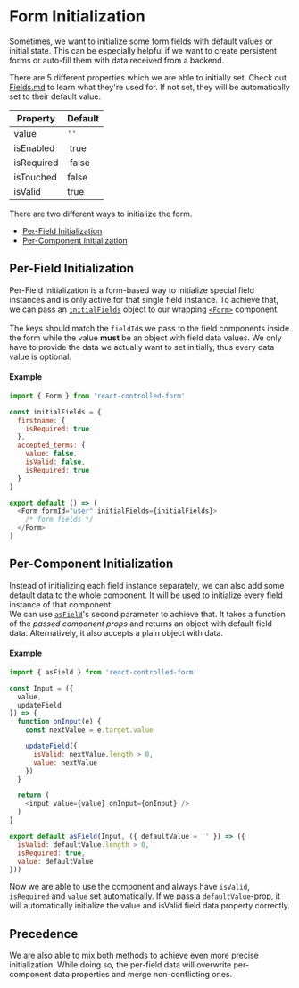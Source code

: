 # Form Initialization

Sometimes, we want to initialize some form fields with default values or initial state. This can be especially helpful if we want to create persistent forms or auto-fill them with data received from a backend.

There are 5 different properties which we are able to initially set. Check out [Fields.md](../basics/Fields.md) to learn what they're used for. If not set, they will be automatically set to their default value.

| Property | Default |
| --- | --- |
| value | `''` |
| isEnabled | true |
| isRequired | false |
| isTouched | false |
| isValid | true |

There are two different ways to initialize the form.

* [Per-Field Initialization](#per-field-initialization)
* [Per-Component Initialization](#per-component-initialization)

## Per-Field Initialization
Per-Field Initialization is a form-based way to initialize special field instances and is only active for that single field instance.
To achieve that, we can pass an [`initialFields`](../api/Form.md#props) object to our wrapping [`<Form>`](../api/Form.md) component.<br><br>
The keys should match the `fieldId`s we pass to the field components inside the form while the value **must** be an object with field data values. We only have to provide the data we actually want to set initially, thus every data value is optional.

#### Example
```javascript
import { Form } from 'react-controlled-form'

const initialFields = {
  firstname: {
    isRequired: true
  },
  accepted_terms: {
    value: false,
    isValid: false,
    isRequired: true
  }
}

export default () => (
  <Form formId="user" initialFields={initialFields}>
    /* form fields */
  </Form>
)
```

## Per-Component Initialization
Instead of initializing each field instance separately, we can also add some default data to the whole component. It will be used to initialize every field instance of that component.<br>
We can use [`asField`](../api/asField.md)'s second parameter to achieve that. It takes a function of the *passed component props* and returns an object with default field data. Alternatively, it also accepts a plain object with data.

#### Example
```javascript
import { asField } from 'react-controlled-form'

const Input = ({
  value,
  updateField
}) => {
  function onInput(e) {
    const nextValue = e.target.value

    updateField({
      isValid: nextValue.length > 0,
      value: nextValue
    })
  }

  return (
    <input value={value} onInput={onInput} />
  )
}

export default asField(Input, ({ defaultValue = '' }) => ({
  isValid: defaultValue.length > 0,
  isRequired: true,
  value: defaultValue
}))
```

Now we are able to use the component and always have `isValid`, `isRequired` and `value` set automatically. If we pass a `defaultValue`-prop, it will automatically initialize the value and isValid field data property correctly.

## Precedence
We are also able to mix both methods to achieve even more precise initialization. While doing so, the per-field data will overwrite per-component data properties and merge non-conflicting ones.
